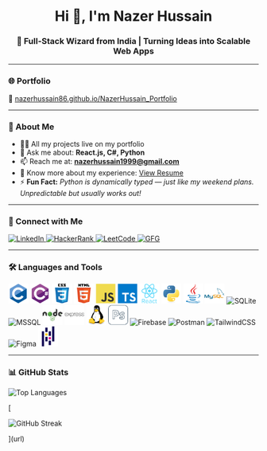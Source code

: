 <h1 align="center">Hi 👋, I'm Nazer Hussain</h1>
<h3 align="center">🚀 Full-Stack Wizard from India | Turning Ideas into Scalable Web Apps</h3> 

---

### 🌐 Portfolio  
🔗 [nazerhussain86.github.io/NazerHussain_Portfolio](https://nazerhussain86.github.io/NazerHussain_Portfolio/)

---

### 🧠 About Me

- 👨‍💻 All my projects live on my portfolio  
- 💬 Ask me about: **React.js, C#, Python**  
- 📫 Reach me at: **nazerhussain1999@gmail.com**  
- 📄 Know more about my experience: [View Resume](https://drive.google.com/file/d/1fD2TSomg9RsSiZC_qAtx7TE506sVeoSv/view)  
- ⚡ **Fun Fact:** *Python is dynamically typed — just like my weekend plans. Unpredictable but usually works out!*

---

### 🤝 Connect with Me  
<p align="left">
  <a href="https://linkedin.com/in/nazer hussain abdul raheem" target="_blank">
    <img src="https://raw.githubusercontent.com/rahuldkjain/github-profile-readme-generator/master/src/images/icons/Social/linked-in-alt.svg" alt="LinkedIn" height="30" width="40" />
  </a>
  <a href="https://www.hackerrank.com/@nazerhussain1999" target="_blank">
    <img src="https://raw.githubusercontent.com/rahuldkjain/github-profile-readme-generator/master/src/images/icons/Social/hackerrank.svg" alt="HackerRank" height="30" width="40" />
  </a>
  <a href="https://www.leetcode.com/nazerhussain1999" target="_blank">
    <img src="https://raw.githubusercontent.com/rahuldkjain/github-profile-readme-generator/master/src/images/icons/Social/leet-code.svg" alt="LeetCode" height="30" width="40" />
  </a>
  <a href="https://auth.geeksforgeeks.org/user/nazerhussain1999" target="_blank">
    <img src="https://raw.githubusercontent.com/rahuldkjain/github-profile-readme-generator/master/src/images/icons/Social/geeks-for-geeks.svg" alt="GFG" height="30" width="40" />
  </a>
</p>

---

### 🛠️ Languages and Tools  
<p align="left">
  <!-- Add spacing using padding or margin if needed -->
  <img src="https://raw.githubusercontent.com/devicons/devicon/master/icons/c/c-original.svg" alt="C" width="40" height="40"/> 
  <img src="https://raw.githubusercontent.com/devicons/devicon/master/icons/csharp/csharp-original.svg" alt="C#" width="40" height="40"/> 
  <img src="https://raw.githubusercontent.com/devicons/devicon/master/icons/css3/css3-original-wordmark.svg" alt="CSS3" width="40" height="40"/>
  <img src="https://raw.githubusercontent.com/devicons/devicon/master/icons/html5/html5-original-wordmark.svg" alt="HTML5" width="40" height="40"/> 
  <img src="https://raw.githubusercontent.com/devicons/devicon/master/icons/javascript/javascript-original.svg" alt="JavaScript" width="40" height="40"/> 
  <img src="https://raw.githubusercontent.com/devicons/devicon/master/icons/typescript/typescript-original.svg" alt="TypeScript" width="40" height="40"/> 
  <img src="https://raw.githubusercontent.com/devicons/devicon/master/icons/react/react-original-wordmark.svg" alt="React" width="40" height="40"/> 
  <img src="https://raw.githubusercontent.com/devicons/devicon/master/icons/python/python-original.svg" alt="Python" width="40" height="40"/> 
  <img src="https://raw.githubusercontent.com/devicons/devicon/master/icons/java/java-original.svg" alt="Java" width="40" height="40"/> 
  <img src="https://raw.githubusercontent.com/devicons/devicon/master/icons/mysql/mysql-original-wordmark.svg" alt="MySQL" width="40" height="40"/>
  <img src="https://www.vectorlogo.zone/logos/sqlite/sqlite-icon.svg" alt="SQLite" width="40" height="40"/>
  <img src="https://www.svgrepo.com/show/303229/microsoft-sql-server-logo.svg" alt="MSSQL" width="40" height="40"/>
  <img src="https://raw.githubusercontent.com/devicons/devicon/master/icons/nodejs/nodejs-original-wordmark.svg" alt="NodeJS" width="40" height="40"/> 
  <img src="https://raw.githubusercontent.com/devicons/devicon/master/icons/express/express-original-wordmark.svg" alt="Express" width="40" height="40"/> 
  <img src="https://raw.githubusercontent.com/devicons/devicon/master/icons/linux/linux-original.svg" alt="Linux" width="40" height="40"/>
  <img src="https://raw.githubusercontent.com/devicons/devicon/master/icons/photoshop/photoshop-line.svg" alt="Photoshop" width="40" height="40"/>
  <img src="https://www.vectorlogo.zone/logos/firebase/firebase-icon.svg" alt="Firebase" width="40" height="40"/> 
  <img src="https://www.vectorlogo.zone/logos/getpostman/getpostman-icon.svg" alt="Postman" width="40" height="40"/> 
  <img src="https://www.vectorlogo.zone/logos/tailwindcss/tailwindcss-icon.svg" alt="TailwindCSS" width="40" height="40"/> 
  <img src="https://www.vectorlogo.zone/logos/figma/figma-icon.svg" alt="Figma" width="40" height="40"/> 
  <img src="https://raw.githubusercontent.com/devicons/devicon/master/icons/pandas/pandas-original.svg" alt="Pandas" width="40" height="40"/> 
</p>

---

### 📊 GitHub Stats

<p align="left">
  <img src="https://github-readme-stats.vercel.app/api/top-langs?username=nazerhussain86&show_icons=true&locale=en&layout=compact" alt="Top Languages" />
</p>
[<p align="left">
  <img src="https://github-readme-streak-stats.herokuapp.com/?user=nazerhussain86&theme=default" alt="GitHub Streak" />
</p>](url)
